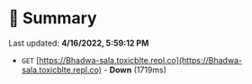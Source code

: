 # 📖 Summary
Last updated: **4/16/2022, 5:59:12 PM**

- `GET` [https://Bhadwa-sala.toxicblte.repl.co](https://Bhadwa-sala.toxicblte.repl.co) - **Down** (1719ms)
